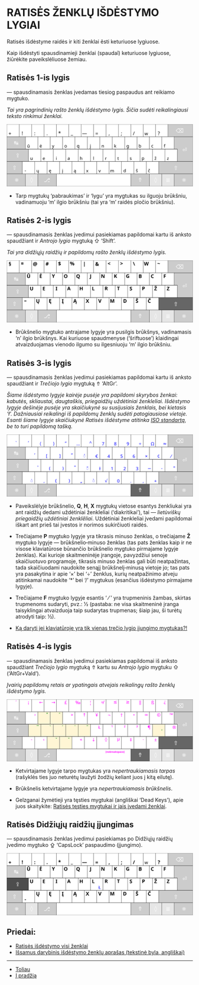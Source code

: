 
# RATISĖS ŽENKLŲ IŠDĖSTYMO LYGIAI


Ratisės išdėstyme raidės ir kiti ženklai ẽsti keturiuose lygiuose.

Kaip išdėstyti spausdinamieji ženklai (spaudaĩ) keturiuose lygiuose, žiūrėkite paveikslėliuose žemiau.


## Ratisės 1-is lygis

— spausdinamasis ženklas įvedamas tiesiog paspaudus ant reikiamo mygtuko.

_Tai yra pagrindinių rašto ženklų išdėstymo lygis. Šičia sudėti reikalingiausi teksto rinkimui ženklai._

![Pirmasis lygis](images/kb_lt_ratise_1l.svg)

+ Tarp mygtukų  ‘pabraukimas’ ir ‘lygu’ yra mygtukas su ilguoju brūkšniu, vadinamuoju ‘m’ ilgio brūkšniu (tai yra ‘m’ raidės pločio brūkšniu).


## Ratisės 2-is lygis

— spausdinamasis ženklas įvedimui pasiekiamas papildomai kartu iš anksto spaudžiant ir _Antrojo lygio_ mygtuką ⇧ ‘Shift’.

_Tai yra didžiųjų raidžių ir papildomų rašto ženklų išdėstymo lygis._

![Antrasis lygis](images/kb_lt_ratise_2l.svg)

+ Brūkšnelio mygtuko antrajame lygyje yra pusilgis brūkšnys, vadinamasis ‘n’ ilgio brūkšnys. Kai kuriuose spaudmenyse (‘šriftuose’) klaidingai atvaizduojamas vienodo ilgumo su ilgesniuoju ‘m’ ilgio brūkšniu.


## Ratisės 3-is lygis

— spausdinamasis ženklas įvedimui pasiekiamas papildomai kartu iš anksto spaudžiant ir _Trečiojo lygio_ mygtuką ⇮ ‘AltGr’.

_Šiame išdėstymo lygyje kairėje pusėje yra papildomi skyrybos ženkai: kabutės, skliaustai, daugtaškis, priegaidžių uždėtiniai ženkleliai. Išdėstymo lygyje dešinėje pusėje yra skaičiukynė su susijusiais ženklais, bei kietasis ‘ł’. Dažniausiai reikalingi iš papildomų ženklų sudėti patogiausiose vietoje. Esanti šiame lygyje skaičiukynė Ratisės išdėstyme atitinka [ISO standartą](https://upload.wikimedia.org/wikipedia/commons/thumb/b/bb/Keyboard-alphanumeric-section-ISOIEC-9995-2-2009-with-amd1-2012.png/1224px-Keyboard-alphanumeric-section-ISOIEC-9995-2-2009-with-amd1-2012.png), be to turi papildomą tašką._

![Trečiasis lygis](images/kb_lt_ratise_3l.svg)

+ Paveikslėlyje brūkšnelio, __Q__, __H__, __X__ mygtukų vietose esantys ženkliukai yra ant raidžių dedami uždėtiniai ženkleliai (‘diakritikai’), tai — _lietùviškų príegaidžių uždėtìniai ženklẽliai_. Uždėtiniai ženkleliai įvedami papildomai iškart ant prieš tai įvestos ir norimos sukirčiuoti raidės.

+ Trečiajame __P__ mygtuko lygyje yra tikrasis minuso ženklas, o trečiajame __Ž__ mygtuko lygyje — brūkšnelio‑minuso ženklas (tas pats ženklas kaip ir ne visose klaviatūrose būnančio brūkšnelio mygtuko pirmajame lygyje ženklas). Kai kurioje skaitmeninėje įrangoje, pavyzdžiui senoje skaičiuotuvo programoje, tikrasis minuso ženklas gali būti neatpažintas, tada skaičiuodami naudokite senąjį brūkšnelį‑minusą vietoje jo; tas pats yra pasakytina ir apie ‘×’ bei ‘÷’ ženklus, kurių neatpažinimo atveju atitinkamai naudokite ‘\*’ bei ‘/’ mygtukus (esančius išdėstymo pirmajame lygyje).

+ Trečiajame __F__ mygtuko lygyje esantis ‘ ⁄ ’ yra trupmeninis žambas, skirtas trupmenoms sudaryti, pvz.: 1⁄2 (pastaba: ne visa skaitmeninė įranga taisyklingai atvaizduoja taip sudarytas trupmenas; šiaip jau, ši turėtų atrodyti taip: ½).
 
+ [Ką daryti jei klaviatūroje yra tik vienas trečio lygio įjungimo mygtukas?!](trukumu_apejimas.md)


## Ratisės 4-is lygis

— spausdinamasis ženklas įvedimui pasiekiamas papildomai iš anksto spaudžiant _Trečiojo lygio_ mygtuką ⇮ kartu su _Antrojo lygio_ mygtuku ⇧ (‘AltGr+Vald’).

_Įvairių papildomų retais ar ypatingais atvejais reikalingų rašto ženklų išdėstymo lygis._

![Ketvirtasis lygis](images/kb_lt_ratise_4l.svg)

+ Ketvirtajame lygyje tarpo mygtukas yra _nepertraukiamasis tarpas_ (rašyklės ties juo neturėtų laužyti žodžių keliant juos į kitą eilutę).

+ Brūkšnelis ketvirtajame lygyje yra _nepertraukiamasis brūkšnelis_.

+ Gelzganai žymėtieji yra tęsties mygtukai (angliškai ‘Dead Keys’), apie juos skaitykite:
[Ratisės tęsties mygtukai ir jais įvedami ženklai](testies_mygtukai.md).


## Ratisės Didžiųjų raidžių įjungimas

— spausdinamasis ženklas įvedimui pasiekiamas po Didžiųjų raidžių įvedimo mygtuko ⇪ ‘CapsLock’ paspaudimo (įjungimo).

![Didžiųjų raidžių lygis](images/kb_lt_ratise_d.svg)


## Priedai:
+ [Ratisės išdėstymo visi ženklai](ratise_visi_zenklai.md)
+ [Išsamus darybinis išdėstymo ženklų aprašas (tekstinė byla, angliškai)](../SPECIFICATIONS.txt)

-------------------------

+ [Toliau](spaud_tvarka.md)
+ [Į pradžią](../README.md)
